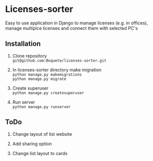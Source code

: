 # Licenses-sorter
Easy to use application in Django to manage licenses (e.g. in offices),
manage multiplce licenses and connect them with selected PC's

## Installation

1. Clone repository<br />
`git@github.com:Boquete/licenses-sorter.git`

2. In licenses-sorter directory make migration<br />
`python manage.py makemigrations`<br />
`python manage.py migrate`

3. Create superuser<br />
`python manage.py createsuperuser`

4. Run server<br />
`python manage.py runserver`

## ToDo

1. Change layout of list website

2. Add sharing option

3. Change list layout to cards
